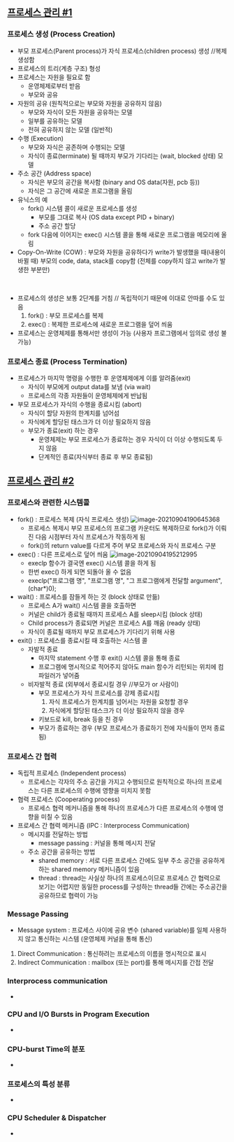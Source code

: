 ## [프로세스 관리 #1](https://core.ewha.ac.kr/publicview/C0101020140321144554159683?vmode=f)

### 프로세스 생성 (Process Creation)

- 부모 프로세스(Parent process)가 자식 프로세스(children process) 생성 //복제 생성함
- 프로세스의 트리(계층 구조) 형성
- 프로세스는 자원을 필요로 함
  - 운영체제로부터 받음
  - 부모와 공유
- 자원의 공유 (원칙적으로는 부모와 자원을 공유하지 않음)
  - 부모와 자식이 모든 자원을 공유하는 모델
  - 일부를 공유하는 모델
  - 전혀 공유하지 않는 모델 (일반적)
- 수행 (Execution)
  - 부모와 자식은 공존하며 수행되는 모델
  - 자식이 종료(terminate) 될 때까지 부모가 기다리는 (wait, blocked 상태) 모델
- 주소 공간 (Address space)
  - 자식은 부모의 공간을 복사함 (binary and OS data(자원, pcb 등))
  - 자식은 그 공간에 새로운 프로그램을 올림
- 유닉스의 예
  - fork() 시스템 콜이 새로운 프로세스를 생성
    - 부모를 그대로 복사 (OS data except PID + binary)
    - 주소 공간 할당
  - fork 다음에 이어지는 exec() 시스템 콜을 통해 새로운 프로그램을 메모리에 올림
- Copy-On-Write (COW) : 부모와 자원을 공유하다가 write가 발생했을 때(내용이 바뀔 때) 부모의 code, data, stack를 copy함 (전체를 copy하지 않고 write가 발생한 부분만)
<br>

- 프로세스의 생성은 보통 2단계를 거침 // 독립적이기 때문에 이대로 안따를 수도 있음
  1. fork() : 부모 프로세스를 복제
  2. exec() : 복제한 프로세스에 새로운 프로그램을 덮어 씌움
- 프로세스는 운영체제를 통해서만 생성이 가능 (사용자 프로그램에서 임의로 생성 불가능)


### 프로세스 종료 (Process Termination)

- 프로세스가 마지막 명령을 수행한 후 운영체제에게 이를 알려줌(exit)
  - 자식이 부모에게 output data를 보냄 (via wait)
  - 프로세스의 각종 자원들이 운영체제에게 반납됨
- 부모 프로세스가 자식의 수행을 종료시킴 (abort)
  - 자식이 할당 자원의 한계치를 넘어섬
  - 자식에게 할당된 태스크가 더 이상 필요하지 않음
  - 부모가 종료(exit) 하는 경우
    - 운영체제는 부모 프로세스가 종료하는 경우 자식이 더 이상 수행되도록 두지 않음
    - 단계적인 종료(자식부터 종료 후 부모 종료됨)
## [프로세스 관리 #2](https://core.ewha.ac.kr/publicview/C0101020140325134428879622?vmode=f)

### 프로세스와 관련한 시스템콜

- fork() : 프로세스 복제 (자식 프로세스 생성)
  ![image-20210904190645368](/uploads/eadd80616ef2a0e934cf89c81bdd2714/image-20210904190645368.png)
  - 프로세스 복제시 부모 프로세스의 프로그램 카운터도 복제하므로 fork()가 이뤄진 다음 시점부터 자식 프로세스가 작동하게 됨
  - fork()의 return value를 다르게 주어 부모 프로세스와 자식 프로세스 구분
- exec() : 다른 프로세스로 덮어 씌움
  ![image-20210904195212995](/uploads/1ccb958780f2bbc54b60e3e82f73bb75/image-20210904195212995.png)
  - execlp 함수가 결국엔 exec() 시스템 콜을 하게 됨
  - 한번 exec() 하게 되면 되돌아 올 수 없음
  - execlp("프로그램 명", "프로그램 명", "그 프로그램에게 전달할 argument", (char*)0);
- wait() : 프로세스를 잠들게 하는 것 (block 상태로 만듦)
  - 프로세스 A가 wait() 시스템 콜을 호출하면
  - 커널은 child가 종료될 때까지 프로세스 A를 sleep시킴 (block 상태)
  - Child process가 종료되면 커널은 프로세스 A를 깨움 (ready 상태)
  - 자식이 종료될 때까지 부모 프로세스가 기다리기 위해 사용
- exit() : 프로세스를 종료시킬 때 호출하는 시스템 콜
  - 자발적 종료
    - 마지막 statement 수행 후 exit() 시스템 콜을 통해 종료
    - 프로그램에 명시적으로 적어주지 않아도 main 함수가 리턴되는 위치에 컴파일러가 넣어줌
  - 비자발적 종료 (외부에서 종료시킬 경우 //부모가 or 사람이)
    - 부모 프로세스가 자식 프로세스를 강제 종료시킴
      1. 자식 프로세스가 한계치를 넘어서는 자원을 요청할 경우
      2. 자식에게 할당된 태스크가 더 이상 필요하지 않을 경우
    - 키보드로 kill, break 등을 친 경우
    - 부모가 종료하는 경우 (부모 프로세스가 종료하기 전에 자식들이 먼저 종료됨)

### 프로세스 간 협력
- 독립적 프로세스 (Independent process)
  - 프로세스는 각자의 주소 공간을 가지고 수행되므로 원칙적으로 하나의 프로세스는 다른 프로세스의 수행에 영향을 미치지 못함
- 협력 프로세스 (Cooperating process)
  - 프로세스 협력 메커니즘을 통해 하나의 프로세스가 다른 프로세스의 수행에 영향을 미칠 수 있음
- 프로세스 간 협력 메커니즘 (IPC : Interprocess Communication)
  - 메시지를 전달하는 방법
    - message passing : 커널을 통해 메시지 전달
  - 주소 공간을 공유하는 방법
    - shared memory : 서로 다른 프로세스 간에도 일부 주소 공간을 공유하게 하는 shared memory 메커니즘이 있음
    - thread : thread는 사실상 하나의 프로세스이므로 프로세스 간 협력으로 보기는 어렵지만 동일한 process를 구성하는 thread들 간에는 주소공간을 공유하므로 협력이 가능

### Message Passing
- Message system : 프로세스 사이에 공유 변수 (shared variable)를 일체 사용하지 않고 통신하는 시스템 (운영체제 커널을 통해 통신)

1. Direct Communication : 통신하려는 프로세스의 이름을 명시적으로 표시
2. Indirect Communication : mailbox (또는 port)를 통해 메시지를 간접 전달

### Interprocess communication
- 

### CPU and I/O Bursts in Program Execution
- 

### CPU-burst Time의 분포
- 

### 프로세스의 특성 분류
- 

### CPU Scheduler & Dispatcher
-

